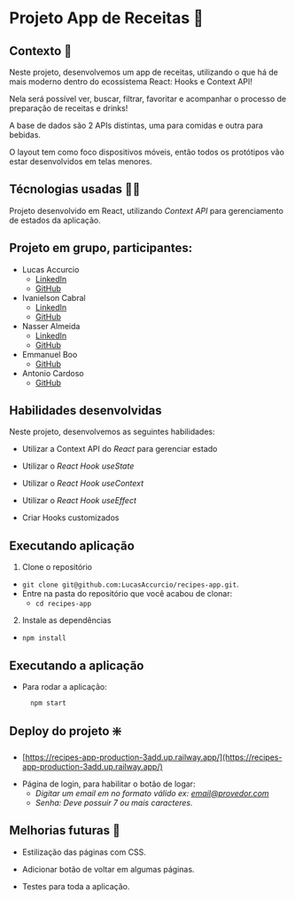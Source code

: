 # Projeto App de Receitas :taco:

## Contexto :selfie:

Neste projeto, desenvolvemos um app de receitas, utilizando o que há de mais moderno dentro do ecossistema React: Hooks e Context API!

Nela será possível ver, buscar, filtrar, favoritar e acompanhar o processo de preparação de receitas e drinks!

A base de dados são 2 APIs distintas, uma para comidas e outra para bebidas.

O layout tem como foco dispositivos móveis, então todos os protótipos vão estar desenvolvidos em telas menores.


## Técnologias usadas :technologist:

Projeto desenvolvido em React, utilizando _Context API_ para gerenciamento de estados da aplicação.

## Projeto em grupo, participantes:
* Lucas Accurcio
  - [LinkedIn](https://www.linkedin.com/in/lucas-accurcio/)
  - [GitHub](https://github.com/lucasaccurcio)
* Ivanielson Cabral
  - [LinkedIn](https://www.linkedin.com/in/ivanielsoncabral/)
  - [GitHub](https://github.com/Ivanielson)
* Nasser Almeida
  - [LinkedIn](https://www.linkedin.com/in/nasseralmeida/)
  - [GitHub](https://github.com/nasseralm)
* Emmanuel Boo
  - [GitHub](https://github.com/EmmanuelRBoo)
* Antonio Cardoso
  - [GitHub](https://github.com/AntonioJSCardoso)

## Habilidades desenvolvidas

Neste projeto, desenvolvemos as seguintes habilidades:

  - Utilizar a Context API do _React_ para gerenciar estado

  - Utilizar o _React Hook useState_

  - Utilizar o _React Hook useContext_

  - Utilizar o _React Hook useEffect_

  - Criar Hooks customizados

## Executando aplicação

1. Clone o repositório
  * `git clone git@github.com:LucasAccurcio/recipes-app.git`.
  * Entre na pasta do repositório que você acabou de clonar:
    * `cd recipes-app`

2. Instale as dependências
  * `npm install`

## Executando a aplicação

* Para rodar a aplicação:

  ```
    npm start
  ```
  
## Deploy do projeto :sparkle:

- [https://recipes-app-production-3add.up.railway.app/](https://recipes-app-production-3add.up.railway.app/)

* Página de login, para habilitar o botão de logar:
  - *Digitar um email em no formato válido ex: email@provedor.com*
  - *Senha: Deve possuir 7 ou mais caracteres.*


## Melhorias futuras :bookmark_tabs:
  * Estilização das páginas com CSS.

  * Adicionar botão de voltar em algumas páginas.

  * Testes para toda a aplicação.
